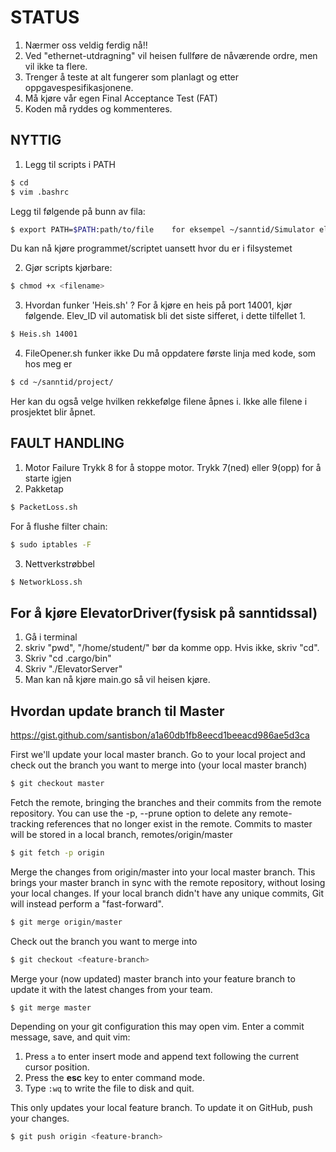 # STATUS
1. Nærmer oss veldig ferdig nå!!
2. Ved "ethernet-utdragning" vil heisen fullføre de nåværende ordre, men vil ikke ta flere.
3. Trenger å teste at alt fungerer som planlagt og etter oppgavespesifikasjonene.
4. Må kjøre vår egen Final Acceptance Test (FAT)
5. Koden må ryddes og kommenteres.


## NYTTIG
1. Legg til scripts i PATH
```bash
$ cd
$ vim .bashrc
```
Legg til følgende på bunn av fila:
```bash
$ export PATH=$PATH:path/to/file    for eksempel ~/sanntid/Simulator eller ~/sanntid/scripts
```
Du kan nå kjøre programmet/scriptet uansett hvor du er i filsystemet

2. Gjør scripts kjørbare:
```bash
$ chmod +x <filename>
```
3. Hvordan funker 'Heis.sh' ?
For å kjøre en heis på port 14001, kjør følgende. Elev_ID vil automatisk bli det siste sifferet, i dette tilfellet 1.
```bash
$ Heis.sh 14001
```
4. FileOpener.sh funker ikke
Du må oppdatere første linja med kode, som hos meg er
```bash
$ cd ~/sanntid/project/
```
Her kan du også velge hvilken rekkefølge filene åpnes i. Ikke alle filene i prosjektet blir åpnet.


## FAULT HANDLING
1. Motor Failure
Trykk 8 for å stoppe motor. Trykk 7(ned) eller 9(opp) for å starte igjen
2. Pakketap
```bash
$ PacketLoss.sh
```
For å flushe filter chain:
```bash
$ sudo iptables -F
```
3. Nettverkstrøbbel
```bash
$ NetworkLoss.sh
```

## For å kjøre ElevatorDriver(fysisk på sanntidssal)
1. Gå i terminal
2. skriv "pwd",  "/home/student/" bør da komme opp. Hvis ikke, skriv "cd".
3. Skriv "cd .cargo/bin"
4. Skriv "./ElevatorServer"
5. Man kan nå kjøre main.go så vil heisen kjøre.


## Hvordan update branch til Master
https://gist.github.com/santisbon/a1a60db1fb8eecd1beeacd986ae5d3ca

First we'll update your local master branch. Go to your local project and check out the branch you want to merge into (your local master branch)
```bash
$ git checkout master
```

Fetch the remote, bringing the branches and their commits from the remote repository.
You can use the -p, --prune option to delete any remote-tracking references that no longer exist in the remote. Commits to master will be stored in a local branch, remotes/origin/master
```bash
$ git fetch -p origin
```

Merge the changes from origin/master into your local master branch. This brings your master branch in sync with the remote repository, without losing your local changes. If your local branch didn't have any unique commits, Git will instead perform a "fast-forward".
```bash
$ git merge origin/master
```

Check out the branch you want to merge into
```bash
$ git checkout <feature-branch>
```

Merge your (now updated) master branch into your feature branch to update it with the latest changes from your team.
```bash
$ git merge master
```

Depending on your git configuration this may open vim. Enter a commit message, save, and quit vim: 
1. Press `a` to enter insert mode and append text following the current cursor position.
2. Press the **esc** key to enter command mode.
3. Type `:wq` to write the file to disk and quit.

This only updates your local feature branch. To update it on GitHub, push your changes.
```bash
$ git push origin <feature-branch>
```
